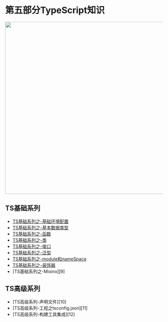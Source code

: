 # 第五部分TypeScript知识
 
<image src="https://github.com/MarsPen/-notes-summary/blob/master/images/typeScript.png" width="550"></image>

## TS基础系列
* [TS基础系列之-基础环境配置][1]
* [TS基础系列之-基本数据类型][2]
* [TS基础系列之-函数][3]
* [TS基础系列之-类][4]
* [TS基础系列之-接口][5]
* [TS基础系列之-泛型][6]
* [TS基础系列之-module和nameSpace][7]
* [TS基础系列之-装饰器][8]
* [TS基础系列之-Mixinx][9]


## TS高级系列
* [TS高级系列-声明文件][10]
* [TS高级系列-工程之tsconfig.json][11]
* [TS高级系列-构建工具集成][12]






[1]: https://github.com/MarsPen/-notes-summary/blob/master/typescript/envConfig.md
[2]: https://github.com/MarsPen/-notes-summary/blob/master/typescript/baseDataType.md
[3]: https://github.com/MarsPen/-notes-summary/blob/master/typescript/function.md
[4]: https://github.com/MarsPen/-notes-summary/blob/master/typescript/class.md
[5]: https://github.com/MarsPen/-notes-summary/blob/master/typescript/interfaces.md
[6]: https://github.com/MarsPen/-notes-summary/blob/master/typescript/generics.md
[7]: https://github.com/MarsPen/-notes-summary/blob/master/typescript/module.md
[8]: https://github.com/MarsPen/-notes-summary/blob/master/typescript/decorators.md



